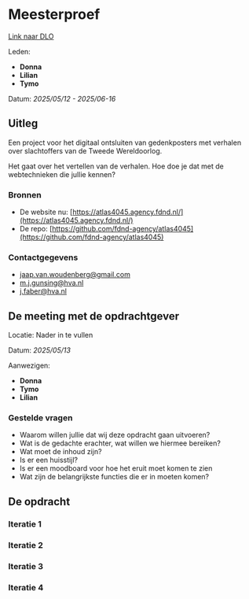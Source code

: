 # Meesterproef

[Link naar DLO](https://dlo.mijnhva.nl/d2l/le/content/609470/Home)

Leden:

- **Donna**
- **Lilian**
- **Tymo**

Datum: *2025/05/12 - 2025/06-16*

## Uitleg

Een project voor het digitaal ontsluiten van gedenkposters met verhalen over slachtoffers van de Tweede Wereldoorlog.

Het gaat over het vertellen van de verhalen. Hoe doe je dat met de webtechnieken die jullie kennen?

### Bronnen

- De website nu: [https://atlas4045.agency.fdnd.nl/](https://atlas4045.agency.fdnd.nl/)
- De repo: [https://github.com/fdnd-agency/atlas4045](https://github.com/fdnd-agency/atlas4045)

### Contactgegevens

- [jaap.van.woudenberg@gmail.com](mailto:jaap.van.woudenberg@gmail.com])
- [m.j.gunsing@hva.nl](mailto:m.j.gunsing@hva.nl)
- [j.faber@hva.nl](mailto:j.faber@hva.nl)

## De meeting met de opdrachtgever

Locatie: Nader in te vullen

Datum: *2025/05/13*

Aanwezigen:

- **Donna**
- **Tymo**
- **Lilian**

### Gestelde vragen

- Waarom willen jullie dat wij deze opdracht gaan uitvoeren?
- Wat is de gedachte erachter, wat willen we hiermee bereiken?
- Wat moet de inhoud zijn?
- Is er een huisstijl?
- Is er een moodboard voor hoe het eruit moet komen te zien
- Wat zijn de belangrijkste functies die er in moeten komen?

## De opdracht

### Iteratie 1

### Iteratie 2

### Iteratie 3

### Iteratie 4